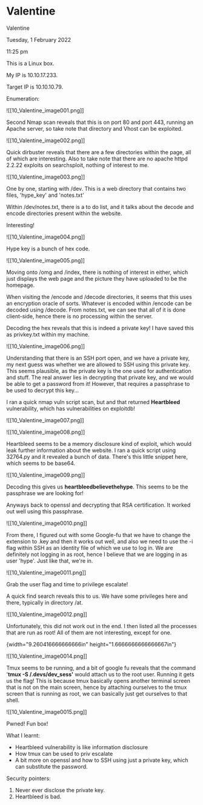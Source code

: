 # Valentine

Valentine

Tuesday, 1 February 2022

11:25 pm

This is a Linux box.

My IP is 10.10.17.233.

Target IP is 10.10.10.79.

&#x20;

Enumeration:

&#x20;

!\[\[10\_Valentine\_image001.png]]

&#x20;

Second Nmap scan reveals that this is on port 80 and port 443, running an Apache server, so take note that directory and Vhost can be exploited.

&#x20;

!\[\[10\_Valentine\_image002.png]]

&#x20;

Quick dirbuster reveals that there are a few directories within the page, all of which are interesting. Also to take note that there are no apache httpd 2.2.22 exploits on searchsploit, nothing of interest to me.

&#x20;

!\[\[10\_Valentine\_image003.png]]

&#x20;

One by one, starting with /dev. This is a web directory that contains two files, 'hype\_key' and 'notes.txt'

&#x20;

Within /dev/notes.txt, there is a to do list, and it talks about the decode and encode directories present within the website.

Interesting!

&#x20;

!\[\[10\_Valentine\_image004.png]]

Hype key is a bunch of hex code.

&#x20;

!\[\[10\_Valentine\_image005.png]]

&#x20;

Moving onto /omg and /index, there is nothing of interest in either, which just displays the web page and the picture they have uploaded to be the homepage.

&#x20;

When visiting the /encode and /decode directories, it seems that this uses an encryption oracle of sorts. Whatever is encoded within /encode can be decoded using /decode. From notes.txt, we can see that all of it is done client-side, hence there is no processing within the server.

&#x20;

Decoding the hex reveals that this is indeed a private key! I have saved this as privkey.txt within my machine.

!\[\[10\_Valentine\_image006.png]]

&#x20;

Understanding that there is an SSH port open, and we have a private key, my next guess was whether we are allowed to SSH using this private key. This seems plausible, as the private key is the one used for authentication and stuff. The real answer lies in decrypting that private key, and we would be able to get a password from it! However, that requires a passphrase to be used to decrypt this key...

&#x20;

I ran a quick nmap vuln script scan, but and that returned **Heartbleed** vulnerability, which has vulnerabilities on exploitdb!

!\[\[10\_Valentine\_image007.png]]

&#x20;

!\[\[10\_Valentine\_image008.png]]

&#x20;

Heartbleed seems to be a memory disclosure kind of exploit, which would leak further information about the website. I ran a quick script using 32764.py and it revealed a bunch of data. There's this little snippet here, which seems to be base64.

!\[\[10\_Valentine\_image009.png]]

&#x20;

Decoding this gives us **heartbleedbelievethehype**. This seems to be the passphrase we are looking for!

&#x20;

Anyways back to openssl and decrypting that RSA certification. It worked out well using this passphrase.

!\[\[10\_Valentine\_image0010.png]]

&#x20;

From there, I figured out with some Google-fu that we have to change the extension to .key and then it works out well, and also we need to use the -i flag within SSH as an identity file of which we use to log in. We are definitely not logging in as root, hence I believe that we are logging in as user 'hype'. Just like that, we're in.

&#x20;

!\[\[10\_Valentine\_image0011.png]]

Grab the user flag and time to privilege escalate!

&#x20;

A quick find search reveals this to us. We have some privileges here and there, typically in directory /at.

&#x20;

!\[\[10\_Valentine\_image0012.png]]

&#x20;

Unfortunately, this did not work out in the end. I then listed all the processes that are run as root! All of them are not interesting, except for one.

&#x20;

{width="9.260416666666666in" height="1.6666666666666667in"}

&#x20;

!\[\[10\_Valentine\_image0014.png]]

&#x20;

Tmux seems to be running, and a bit of google fu reveals that the command '**tmux -S /.devs/dev\_sess'** would attach us to the root user. Running it gets us the flag! This is because tmux basically opens another terminal screen that is not on the main screen, hence by attaching ourselves to the tmux screen that is running as root, we can basically just get ourselves to that shell.

&#x20;

&#x20;

!\[\[10\_Valentine\_image0015.png]]

&#x20;

Pwned! Fun box!

What I learnt:

* Heartbleed vulnerability is like information disclosure
* How tmux can be used to priv escalate
* A bit more on openssl and how to SSH using just a private key, which can substitute the password.

&#x20;

Security pointers:

1. Never ever disclose the private key.
2. Heartbleed is bad.
